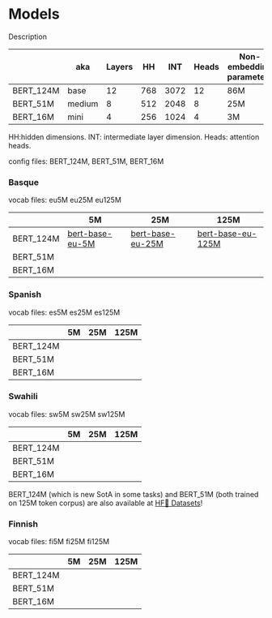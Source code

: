 # Models

Description

|           | aka    | Layers | HH     | INT  | Heads | Non-embedding parameters | Parameters |
|-----------|--------|--------|--------|------|-------|--------------------------|------------|
| BERT_124M | base   | 12     | 768    | 3072 | 12    | 86M                      | 124M       |
| BERT_51M  | medium | 8      | 512    | 2048 | 8     | 25M                      | 51M        |
| BERT_16M  | mini   | 4      | 256    | 1024 | 4     | 3M                       | 16M        |

HH:hidden dimensions. INT: intermediate layer dimension. Heads: attention heads.

config files: BERT_124M, BERT_51M, BERT_16M


### Basque
vocab files: eu5M eu25M eu125M

|            |   5M                             |   25M                             |   125M                                |
|------------|----------------------------------|-----------------------------------|---------------------------------------|
| BERT_124M  |  [bert-base-eu-5M](https://storage.cloud.google.com/elhuyar/low-scaling-laws/models/bert_base_eu_5M/pytorch_model.bin)  |  [bert-base-eu-25M](https://storage.cloud.google.com/elhuyar/low-scaling-laws/models/bert_base_eu_25M/pytorch_model.bin)  |   [bert-base-eu-125M](https://storage.cloud.google.com/elhuyar/low-scaling-laws/models/bert_base_eu_125M/pytorch_model.bin) |
| BERT_51M   |                                  |                                   |                                       |
| BERT_16M   |                                  |                                   |                                       |

### Spanish

vocab files: es5M es25M es125M

|            |   5M                             |   25M                             |   125M                                |
|------------|----------------------------------|-----------------------------------|---------------------------------------|
| BERT_124M  |                                  |                                   |                                       |
| BERT_51M   |                                  |                                   |                                       |
| BERT_16M   |                                  |                                   |                                       |

### Swahili

vocab files: sw5M sw25M sw125M

|            |   5M                             |   25M                             |   125M                                |
|------------|----------------------------------|-----------------------------------|---------------------------------------|
| BERT_124M  |                                  |                                   |                                       |
| BERT_51M   |                                  |                                   |                                       |
| BERT_16M   |                                  |                                   |                                       |

BERT_124M (which is new SotA in some tasks) and BERT_51M (both trained on 125M token corpus) are also available at [HF🤗 Datasets](https://huggingface.co/datasets/orai-nlp/bert-base-sw)!

### Finnish

vocab files: fi5M fi25M fi125M

|            |   5M                             |   25M                             |   125M                                |
|------------|----------------------------------|-----------------------------------|---------------------------------------|
| BERT_124M  |                                  |                                   |                                       |
| BERT_51M   |                                  |                                   |                                       |
| BERT_16M   |                                  |                                   |                                       |
